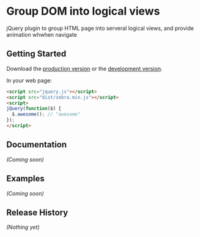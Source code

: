 # Group DOM into logical views

jQuery plugin to group HTML page into serveral logical views, and provide animation whwhen navigate

## Getting Started

Download the [production version][min] or the [development version][max].

[min]: https://raw.github.com/luj1985/jquery-zebra/master/dist/jquery.zebra.min.js
[max]: https://raw.github.com/luj1985/jquery-zebra/master/dist/jquery.zebra.js

In your web page:

```html
<script src="jquery.js"></script>
<script src="dist/zebra.min.js"></script>
<script>
jQuery(function($) {
  $.awesome(); // "awesome"
});
</script>
```

## Documentation
_(Coming soon)_

## Examples
_(Coming soon)_

## Release History
_(Nothing yet)_

